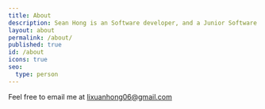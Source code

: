 ```yaml
---
title: About
description: Sean Hong is an Software developer, and a Junior Software engineer  at CTBC Bank, Top Three Bank in Taiwan , mostly working for Lending Department.
layout: about
permalink: /about/
published: true
id: /about
icons: true
seo:
  type: person
---
```



Feel free to email me at [lixuanhong06@gmail.com](mailto:lixuanhong06@gmail.com) 